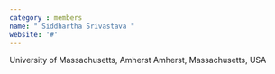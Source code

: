 ```yaml
---
category : members
name: " Siddhartha Srivastava " 
website: '#'
---
```

University of Massachusetts, Amherst
Amherst, Massachusetts, USA

